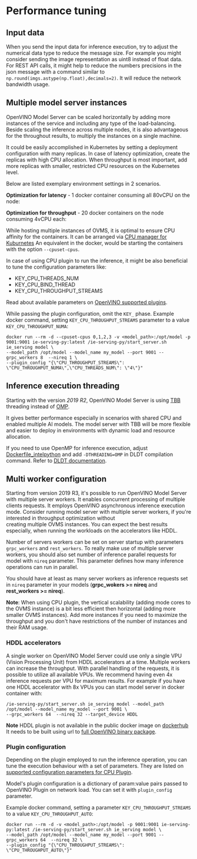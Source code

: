 # Performance tuning

## Input data

When you send the input data for inference execution, try to adjust the numerical data type to reduce the message size.
For example you might consider sending the image representation as uint8 instead of float data. For REST API calls,
it might help to reduce the numbers precisions in the json message with a command similar to 
`np.round(imgs.astype(np.float),decimals=2)`. It will reduce the network bandwidth usage. 

## Multiple model server instances

OpenVINO Model Server can be scaled horizontally by adding more instances of the service and including any type
of the load-balancing. Beside scaling the inference across multiple nodes, it is also advantageous for the throughout 
results, to multiply the instances on a single machine. 

It could be easily accomplished in Kubernetes by setting a deployment configuration with many replicas. In case 
of latency optimization, create the replicas with high CPU allocation. When throughput is most important, add
more replicas with smaller, restricted CPU resources on the Kubernetes level.

Below are listed exemplary environment settings in 2 scenarios.

**Optimization for latency** - 1 docker container consuming all 80vCPU on the node:

**Optimization for throughput** - 20 docker containers on the node consuming 4vCPU each:

While hosting multiple instances of OVMS, it is optimal to ensure CPU affinity for the containers. It can be arranged
via [CPU manager for Kuburnetes](https://kubernetes.io/docs/tasks/administer-cluster/cpu-management-policies/)
An equivalent in the docker, would be starting the containers with the option `--cpuset-cpus`.

In case of using CPU plugin to run the inference, it might be also beneficial to tune the configuration parameters like:
* KEY_CPU_THREADS_NUM
* KEY_CPU_BIND_THREAD
* KEY_CPU_THROUGHPUT_STREAMS

Read about available parameters on [OpenVINO supported plugins](https://docs.openvinotoolkit.org/latest/_docs_IE_DG_supported_plugins_CPU.html).

While passing the plugin configuration, omit the `KEY_` phase. Example docker command, setting `KEY_CPU_THROUGHPUT_STREAMS` parameter
 to a value `KEY_CPU_THROUGHPUT_NUMA`:

```
docker run --rm -d --cpuset-cpus 0,1,2,3 -v <model_path>:/opt/model -p 9001:9001 ie-serving-py:latest /ie-serving-py/start_server.sh ie_serving model \
--model_path /opt/model --model_name my_model --port 9001 --grpc_workers 8  --nireq 1 \
--plugin_config "{\"CPU_THROUGHPUT_STREAMS\": \"CPU_THROUGHPUT_NUMA\",\"CPU_THREADS_NUM\": \"4\"}"
```

## Inference execution threading 

Starting with the version *2019 R2*, OpenVINO Model Server is using [TBB](https://software.intel.com/en-us/tbb) threading instead
 of [OMP](https://www.openmp.org/).
 
It gives better performance especially in scenarios with shared CPU and enabled multiple AI models.
The model server with TBB will be more flexible and easier to deploy in environments with dynamic load and resource allocation.

If you need to use OpenMP for inference execution, adjust [Dockerfile_intelpython](../Dockerfile_intelpython) and add `-DTHREADING=OMP`
in DLDT compilation command. Refer to [DLDT documentation](https://github.com/opencv/dldt/tree/2019/inference-engine).

## Multi worker configuration

Starting from version 2019 R3, it's possible to run OpenVINO Model Server with multiple server workers. It enables concurrent processing of
multiple clients requests. It employs OpenVINO asynchronous inference execution mode. 
Consider running model server with multiple server workers, if you're interested in throughput optimization without  
creating multiple OVMS instances. You can expect the best results especially, when running the workloads on the accelerators like HDDL.

Number of servers workers can be set on server startup with parameters `grpc_workers` and `rest_workers`.
To really make use of multiple server workers, you should also set number of inference parallel requests
for model with `nireq` parameter. This parameter defines how many inference operations can run in parallel.

You should have at least as many server workers as inference requests set in `nireq` parameter in your models 
(**grpc_wokers >= nireq** and **rest_workers >= nireq**).

**Note**: When using CPU plugin, the vertical scalability (adding mode cores to the OVMS instance) is a bit less efficient 
then horizontal (adding more smaller OVMS instances). Add more instances if you need to maximize the throughput and you
don't have restrictions of the number of instances and their RAM usage.

### HDDL accelerators

A single worker on OpenVINO Model Server could use only a single VPU (Vision Processing Unit) from HDDL accelerators at a time.
Multiple workers can increase the throughput. With parallel handling of the requests, it is possible to utilize all available VPUs.
We recommend having even 4x inference requests per VPU for maximum results. 
For example if you have one HDDL accelerator with 8x VPUs you can start model server in docker container with:

```docker run --rm -d --device /dev/ion:/dev/ion -v /var/tmp:/var/tmp -v <model_path>:/opt/model -p 9001:9001 ie-serving-py:latest \
/ie-serving-py/start_server.sh ie_serving model --model_path /opt/model --model_name my_model --port 9001 \
--grpc_workers 64  --nireq 32 --target_device HDDL
```

**Note** HDDL plugin is not available in the public docker image on [dockerhub](https://hub.docker.com/r/intelaipg/openvino-model-server/)
It needs to be built using url to [full OpenVINO binary package](docker_container.md#building-the-image).


### Plugin configuration

Depending on the plugin employed to run the inference operation, you can tune the execution behaviour with a set of parameters.
They are listed on [supported configuration parameters for CPU Plugin](https://docs.openvinotoolkit.org/latest/_docs_IE_DG_supported_plugins_CPU.html).

Model's plugin configuration is a dictionary of param:value pairs passed to OpenVINO Plugin on network load.
You can set it with `plugin_config` parameter. 

Example docker command, setting a parameter `KEY_CPU_THROUGHPUT_STREAMS` to a value `KEY_CPU_THROUGHPUT_AUTO`:

```
docker run --rm -d -v <model_path>:/opt/model -p 9001:9001 ie-serving-py:latest /ie-serving-py/start_server.sh ie_serving model \
--model_path /opt/model --model_name my_model --port 9001 --grpc_workers 64  --nireq 32 \
--plugin_config "{\"CPU_THROUGHPUT_STREAMS\": \"CPU_THROUGHPUT_AUTO\"}"
```

